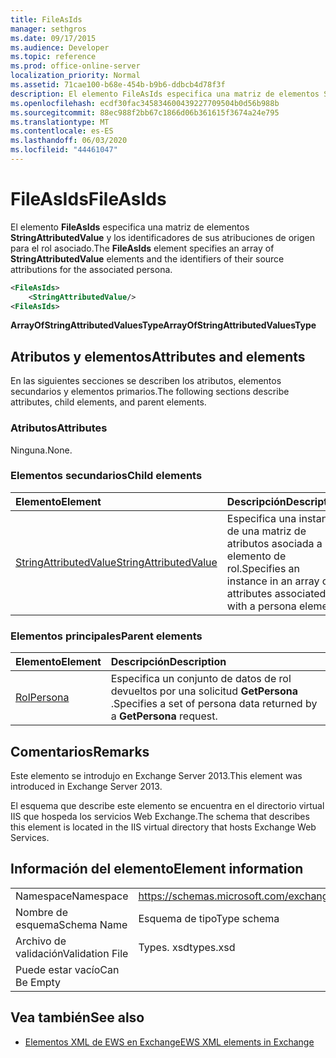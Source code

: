 ```yaml
---
title: FileAsIds
manager: sethgros
ms.date: 09/17/2015
ms.audience: Developer
ms.topic: reference
ms.prod: office-online-server
localization_priority: Normal
ms.assetid: 71cae100-b68e-454b-b9b6-ddbcb4d78f3f
description: El elemento FileAsIds especifica una matriz de elementos StringAttributedValue y los identificadores de sus atribuciones de origen para el rol asociado.
ms.openlocfilehash: ecdf30fac345834600439227709504b0d56b988b
ms.sourcegitcommit: 88ec988f2bb67c1866d06b361615f3674a24e795
ms.translationtype: MT
ms.contentlocale: es-ES
ms.lasthandoff: 06/03/2020
ms.locfileid: "44461047"
---
```

# <a name="fileasids"></a><span data-ttu-id="4d7ba-103">FileAsIds</span><span class="sxs-lookup"><span data-stu-id="4d7ba-103">FileAsIds</span></span>

<span data-ttu-id="4d7ba-104">El elemento **FileAsIds** especifica una matriz de elementos **StringAttributedValue** y los identificadores de sus atribuciones de origen para el rol asociado.</span><span class="sxs-lookup"><span data-stu-id="4d7ba-104">The **FileAsIds** element specifies an array of **StringAttributedValue** elements and the identifiers of their source attributions for the associated persona.</span></span> 
  
```XML
<FileAsIds>
    <StringAttributedValue/>
<FileAsIds>
```

 <span data-ttu-id="4d7ba-105">**ArrayOfStringAttributedValuesType**</span><span class="sxs-lookup"><span data-stu-id="4d7ba-105">**ArrayOfStringAttributedValuesType**</span></span>
## <a name="attributes-and-elements"></a><span data-ttu-id="4d7ba-106">Atributos y elementos</span><span class="sxs-lookup"><span data-stu-id="4d7ba-106">Attributes and elements</span></span>

<span data-ttu-id="4d7ba-107">En las siguientes secciones se describen los atributos, elementos secundarios y elementos primarios.</span><span class="sxs-lookup"><span data-stu-id="4d7ba-107">The following sections describe attributes, child elements, and parent elements.</span></span>
  
### <a name="attributes"></a><span data-ttu-id="4d7ba-108">Atributos</span><span class="sxs-lookup"><span data-stu-id="4d7ba-108">Attributes</span></span>

<span data-ttu-id="4d7ba-109">Ninguna.</span><span class="sxs-lookup"><span data-stu-id="4d7ba-109">None.</span></span>
  
### <a name="child-elements"></a><span data-ttu-id="4d7ba-110">Elementos secundarios</span><span class="sxs-lookup"><span data-stu-id="4d7ba-110">Child elements</span></span>

|<span data-ttu-id="4d7ba-111">**Elemento**</span><span class="sxs-lookup"><span data-stu-id="4d7ba-111">**Element**</span></span>|<span data-ttu-id="4d7ba-112">**Descripción**</span><span class="sxs-lookup"><span data-stu-id="4d7ba-112">**Description**</span></span>|
|:-----|:-----|
|[<span data-ttu-id="4d7ba-113">StringAttributedValue</span><span class="sxs-lookup"><span data-stu-id="4d7ba-113">StringAttributedValue</span></span>](stringattributedvalue.md) <br/> |<span data-ttu-id="4d7ba-114">Especifica una instancia de una matriz de atributos asociada a un elemento de rol.</span><span class="sxs-lookup"><span data-stu-id="4d7ba-114">Specifies an instance in an array of attributes associated with a persona element.</span></span>  <br/> |
   
### <a name="parent-elements"></a><span data-ttu-id="4d7ba-115">Elementos principales</span><span class="sxs-lookup"><span data-stu-id="4d7ba-115">Parent elements</span></span>

|<span data-ttu-id="4d7ba-116">**Elemento**</span><span class="sxs-lookup"><span data-stu-id="4d7ba-116">**Element**</span></span>|<span data-ttu-id="4d7ba-117">**Descripción**</span><span class="sxs-lookup"><span data-stu-id="4d7ba-117">**Description**</span></span>|
|:-----|:-----|
|[<span data-ttu-id="4d7ba-118">Rol</span><span class="sxs-lookup"><span data-stu-id="4d7ba-118">Persona</span></span>](persona.md) <br/> |<span data-ttu-id="4d7ba-119">Especifica un conjunto de datos de rol devueltos por una solicitud **GetPersona** .</span><span class="sxs-lookup"><span data-stu-id="4d7ba-119">Specifies a set of persona data returned by a **GetPersona** request.</span></span>  <br/> |
   
## <a name="remarks"></a><span data-ttu-id="4d7ba-120">Comentarios</span><span class="sxs-lookup"><span data-stu-id="4d7ba-120">Remarks</span></span>

<span data-ttu-id="4d7ba-121">Este elemento se introdujo en Exchange Server 2013.</span><span class="sxs-lookup"><span data-stu-id="4d7ba-121">This element was introduced in Exchange Server 2013.</span></span>
  
<span data-ttu-id="4d7ba-122">El esquema que describe este elemento se encuentra en el directorio virtual IIS que hospeda los servicios Web Exchange.</span><span class="sxs-lookup"><span data-stu-id="4d7ba-122">The schema that describes this element is located in the IIS virtual directory that hosts Exchange Web Services.</span></span>
  
## <a name="element-information"></a><span data-ttu-id="4d7ba-123">Información del elemento</span><span class="sxs-lookup"><span data-stu-id="4d7ba-123">Element information</span></span>

|||
|:-----|:-----|
|<span data-ttu-id="4d7ba-124">Namespace</span><span class="sxs-lookup"><span data-stu-id="4d7ba-124">Namespace</span></span>  <br/> |https://schemas.microsoft.com/exchange/services/2006/types  <br/> |
|<span data-ttu-id="4d7ba-125">Nombre de esquema</span><span class="sxs-lookup"><span data-stu-id="4d7ba-125">Schema Name</span></span>  <br/> |<span data-ttu-id="4d7ba-126">Esquema de tipo</span><span class="sxs-lookup"><span data-stu-id="4d7ba-126">Type schema</span></span>  <br/> |
|<span data-ttu-id="4d7ba-127">Archivo de validación</span><span class="sxs-lookup"><span data-stu-id="4d7ba-127">Validation File</span></span>  <br/> |<span data-ttu-id="4d7ba-128">Types. xsd</span><span class="sxs-lookup"><span data-stu-id="4d7ba-128">types.xsd</span></span>  <br/> |
|<span data-ttu-id="4d7ba-129">Puede estar vacío</span><span class="sxs-lookup"><span data-stu-id="4d7ba-129">Can Be Empty</span></span>  <br/> ||
   
## <a name="see-also"></a><span data-ttu-id="4d7ba-130">Vea también</span><span class="sxs-lookup"><span data-stu-id="4d7ba-130">See also</span></span>



- [<span data-ttu-id="4d7ba-131">Elementos XML de EWS en Exchange</span><span class="sxs-lookup"><span data-stu-id="4d7ba-131">EWS XML elements in Exchange</span></span>](ews-xml-elements-in-exchange.md)

